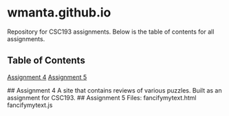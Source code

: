 # wmanta.github.io
Repository for CSC193 assignments. Below is the table of contents for all assignments.

## Table of Contents
[Assignment 4](#assign4)
[Assignment 5](#assign5)

<a name="assign4"/>
## Assignment 4
A site that contains reviews of various puzzles. Built as an assignment for CSC193.

<a name="assign5" />
## Assignment 5 
Files: fancifymytext.html fancifymytext.js


